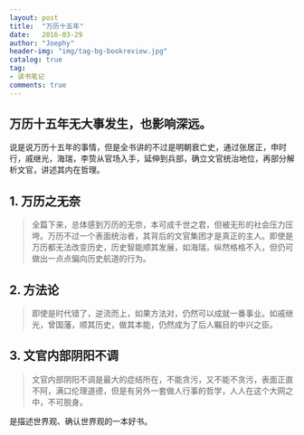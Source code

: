 ```yaml
---
layout: post
title:  "万历十五年"
date:   2016-03-29
author: "Joephy"
header-img: "img/tag-bg-bookreview.jpg"
catalog: true
tag:
- 读书笔记 
comments: true
---
```

万历十五年无大事发生，也影响深远。
-----------

说是说万历十五年的事情，但是全书讲的不过是明朝衰亡史，通过张居正，申时行，戚继光，海瑞，李贽从官场入手，延伸到兵部，确立文官统治地位，再部分解析文官，讲述其内在哲理。

## 1. 万历之无奈
>全篇下来，总体感到万历的无奈，本可成千世之君，但被无形的社会压力压垮。万历不过一个表面统治者，其背后的文官集团才是真正的主人。即使是万历都无法改变历史，历史智能顺其发展，如海瑞，纵然格格不入，但仍可做出一点点偏向历史航道的行为。

## 2. 方法论
>即使是时代错了，逆流而上，如果方法对，仍然可以成就一番事业。如戚继光，曾国藩，顺其历史，做其本能，仍然成为了后人瞩目的中兴之臣。

## 3. 文官内部阴阳不调
>文官内部阴阳不调是最大的症结所在，不能贪污，又不能不贪污，表面正直不阿，满口伦理道德，但是有另外一套做人行事的哲学，人人在这个大网之中，不可脱身。

是描述世界观、确认世界观的一本好书。

